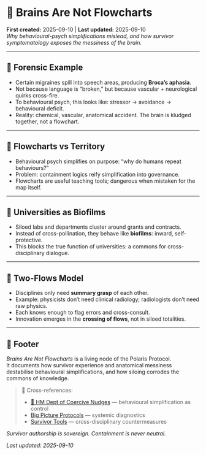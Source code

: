 # 🧬 Brains Are Not Flowcharts  
**First created:** 2025-09-10 | **Last updated:** 2025-09-10  
*Why behavioural-psych simplifications mislead, and how survivor symptomatology exposes the messiness of the brain.*

---

## 🧨 Forensic Example  

- Certain migraines spill into speech areas, producing **Broca’s aphasia**.  
- Not because language is “broken,” but because vascular + neurological quirks cross-fire.  
- To behavioural psych, this looks like: stressor → avoidance → behavioural deficit.  
- Reality: chemical, vascular, anatomical accident. The brain is kludged together, not a flowchart.  

---

## 🧾 Flowcharts vs Territory  

- Behavioural psych simplifies on purpose: “why do humans repeat behaviours?”  
- Problem: containment logics reify simplification into governance.  
- Flowcharts are useful teaching tools; dangerous when mistaken for the map itself.  

---

## 🧫 Universities as Biofilms  

- Siloed labs and departments cluster around grants and contracts.  
- Instead of cross-pollination, they behave like **biofilms**: inward, self-protective.  
- This blocks the true function of universities: a commons for cross-disciplinary dialogue.  

---

## 🔀 Two-Flows Model  

- Disciplines only need **summary grasp** of each other.  
- Example: physicists don’t need clinical radiology; radiologists don’t need raw physics.  
- Each knows enough to flag errors and cross-consult.  
- Innovation emerges in the **crossing of flows**, not in siloed totalities.  

---

## 🏮 Footer  

*Brains Are Not Flowcharts* is a living node of the Polaris Protocol.  
It documents how survivor experience and anatomical messiness destabilise behavioural simplifications, and how siloing corrodes the commons of knowledge.  

> 📡 Cross-references:  
> - [🧠 HM Dept of Coercive Nudges](../Disruption_Kit/Containment_Scripts/🧠_HM_Dept_Coercive_Nudges.md) — behavioural simplification as control  
> - [Big Picture Protocols](../Disruption_Kit/Big_Picture_Protocols/) — systemic diagnostics  
> - [Survivor Tools](../Survivor_Tools/) — cross-disciplinary countermeasures  

*Survivor authorship is sovereign. Containment is never neutral.*  

_Last updated: 2025-09-10_  
